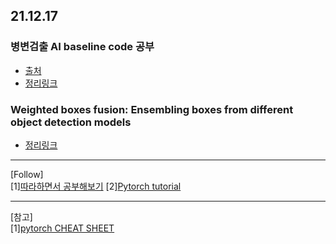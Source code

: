 
## 21.12.17 
### 병변검출 AI baseline code 공부
- [출처](https://dacon.io/competitions/official/235855/codeshare/3725?page=1&dtype=recent)
- [정리링크](https://github.com/ChaeChae0505/TIL_Deeplearning/tree/main/ObjectDetection_211217)

### Weighted boxes fusion: Ensembling boxes from different object detection models
- [정리링크](https://github.com/ChaeChae0505/TIL_Deeplearning/tree/main/WBF_211217)
  
---
[Follow]  
[1][따라하면서 공부해보기](https://sseunghyuns.github.io/archives/)
[2][Pytorch tutorial](https://github.com/yunjey/pytorch-tutorial)
    
      
        
        
---
[참고]  
[1][pytorch CHEAT SHEET](https://pytorch.org/tutorials/beginner/ptcheat.html)
